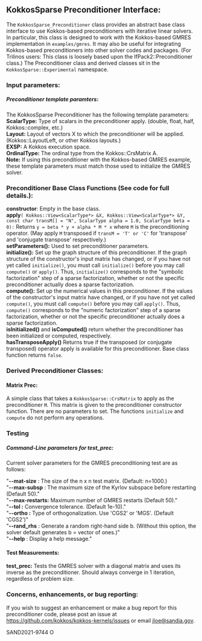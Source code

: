 ## KokkosSparse Preconditioner Interface:

The `KokkosSparse_Preconditioner` class provides an abstract base class interface to use Kokkos-based preconditioners with iterative linear solvers. In particular, this class is designed to work with the Kokkos-based GMRES implementation in `examples/gmres`. It may also be useful for integrating Kokkos-based preconditioners into other solver codes and packages. (For Trilinos users: This class is loosely based upon the IfPack2::Preconditioner class.)  The Preconditioner class and derived classes sit in the `KokkosSparse::Experimental` namespace. 

### Input parameters:

##### Preconditioner template paramters:
The KokkosSparse Preconditioner has the following template parameters:   
**ScalarType:** Type of scalars in the preconditioner apply. (double, float, half, Kokkos::complex<double>, etc.)   
**Layout:** Layout of vectors X to which the preconditioner will be applied. (Kokkos::LayoutLeft, or other Kokkos layouts.)   
**EXSP:** A Kokkos execution space.   
**OrdinalType:** The ordinal type from the Kokkos::CrsMatrix A.   
**Note:** If using this preconditioner with the Kokkos-based GMRES example, these template parameters must match those used to initialize the GMRES solver.  

### Preconditioner Base Class Functions (See code for full details.):

**constructor**: Empty in the base class.   
**apply**`( Kokkos::View<ScalarType*> &X, Kokkos::View<ScalarType*> &Y, const char transM[] = "N", ScalarType alpha = 1.0, ScalarType beta =  0):`
Returns `y = beta * y + alpha * M * x` where `M` is the preconditioning operator.  (May apply `M` transposed if `transM = 'T' or 'C'` for 'transpose' and 'conjugate transpose' respectively.)   
**setParameters():** Used to set preconditioner parameters.     
**initialize():** Set up the graph structure of this preconditioner. If the graph structure of the constructor's input matrix has changed, or if you have not yet called `initialize()`, you must call `initialize()` before you may call `compute()` or `apply()`. Thus, `initialize()` corresponds to the "symbolic factorization" step of a sparse factorization, whether or not the specific preconditioner actually does a sparse factorization.   
**compute():** Set up the numerical values in this preconditioner. If the values of the constructor's input matrix have changed, or if you have not yet called `compute()`, you must call `compute()` before you may call `apply()`. Thus, `compute()` corresponds to the "numeric factorization" step of a sparse factorization, whether or not the specific preconditioner actually does a sparse factorization.    
**isInitialized()** and **isComputed()** return whether the preconditioner has been initialized or computed, respectively.  
**hasTransposeApply()** Returns true if the transposed (or conjugate transposed) operator apply is available for this preconditioner.  Base class function returns `false`.

### Derived Preconditioner Classes:

#### Matrix Prec:
A simple class that takes a `KokkosSparse::CrsMatrix` to apply as the preconditioner `M`.  This matrix is given to the preconditioner constructor function.  There are no parameters to set.  The functions `initialize` and `compute` do not perform any operations.   

### Testing

##### Command-Line parameters for test\_prec:
Current solver parameters for the GMRES preconditioning test are as follows:

"**--mat-size**   :   The size of the n x n test matrix. (Default: n=1000.)   
"**--max-subsp**   :  The maximum size of the Kyrlov subspace before restarting (Default 50)."   
"**--max-restarts:**  Maximum number of GMRES restarts (Default 50)."   
"**--tol        :**  Convergence tolerance.  (Default 1e-10)."   
"**--ortho       :**  Type of orthogonalization. Use 'CGS2' or 'MGS'. (Default 'CGS2')"   
"**--rand\_rhs**    :  Generate a random right-hand side b.  (Without this option, the solver default generates b = vector of ones.)"   
"**--help**         : Display a help message."

#### Test Measurements:
**test\_prec:** Tests the GMRES solver with a diagonal matrix and uses its inverse as the preconditioner.  Should always converge in 1 iteration, regardless of problem size.

### Concerns, enhancements, or bug reporting:
If you wish to suggest an enhancement or make a bug report for this preconditioner code, please post an issue at https://github.com/kokkos/kokkos-kernels/issues or email jloe@sandia.gov.

SAND2021-9744 O

